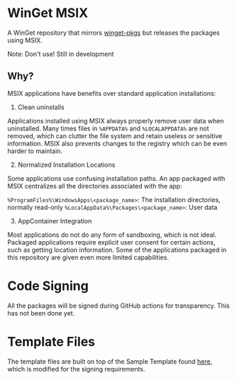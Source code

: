 
# WinGet MSIX

A WinGet repository that mirrors [winget-pkgs][1]
but releases the packages using MSIX.

Note: Don't use! Still in development

## Why?

MSIX applications have benefits over standard application installations:

1. Clean uninstalls

Applications installed using MSIX always properly remove user data when uninstalled.
Many times files in `%APPDATA%` and `%LOCALAPPDATA%` are not removed,
which can clutter the file system and retain useless or sensitive information.
MSIX also prevents changes to the registry which can be even harder to maintain.

2. Normalized Installation Locations

Some applications use confusing installation paths.
An app packaged with MSIX centralizes all the directories associated with the app:

`%ProgramFiles%\WindowsApps\<package_name>`: The installation directories, normally read-only
`%LocalAppData%\Packages\<package_name>`: User data

3. AppContainer Integration

Most applications do not do any form of sandboxing, which is not ideal.
Packaged applications require explicit user consent for certain actions, such as getting location information.
Some of the applications packaged in this repository are given even more limited capabilities.

# Code Signing

All the packages will be signed during GitHub actions for transparency.
This has not been done yet.

# Template Files

The template files are built on top of the Sample Template found [here][2], which is modified for the signing requirements.

[1]: https://github.com/microsoft/winget-pkgs
[2]: https://learn.microsoft.com/en-us/windows/msix/packaging-tool/generate-template-file#sample-conversion-template-file
